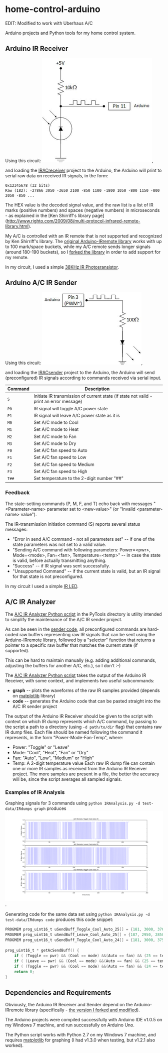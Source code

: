 home-control-arduino
====================

EDIT: Modified to work with Uberhaus A/C

Arduino projects and Python tools for my home control system.


Arduino IR Receiver
-------------------

Using this circuit: ![Arduino PhotoTransistor Circuit](docs/Arduino-PhotoTransistor-Circuit.jpg),

and loading the [IRACreceiver](IRACreceiver) project to the Arduino, the Arduino will print to serial raw data on received IR signals, in the form:

```
0x12345678 (32 bits)
Raw (182): -27866 3050 -3650 2100 -850 1100 -1800 1050 -800 1150 -800 2050 -850 ...
```

The HEX value is the decoded signal value, and the raw list is a list of IR marks (positive numbers) and spaces (negative numbers) in microseconds - as explained in the [Ken Shirriff's library page] (http://www.righto.com/2009/08/multi-protocol-infrared-remote-library.html).

My A/C is controlled with an IR remote that is not supported and recognized by Ken Shirriff's library.
The [original Arduino-IRremote library](https://github.com/shirriff/Arduino-IRremote) works with up to 100 mark/space buckets, while my A/C remote sends longer signals (around 180-190 buckets), so I [forked the library](https://github.com/itamaro/Arduino-IRremote) in order to add support for my remote.

In my circuit, I used a simple [38KHz IR Photosransistor](http://www.luckylightled.com/UploadFiles/LL-503PTC2E-1AD.pdf).


Arduino A/C IR Sender
---------------------

Using this circuit: ![Arduino IR LED Circuit](docs/Arduino-IR-LED-Circuit.jpg),

and loading the [IRACsender](IRACsender) project to the Arduino, the Arduino will send (preconfigured) IR signals according to commands received via serial input.

| Command | Description
|---------|-----------------------------------------------------------------------------------------
|  `S`    | Initiate IR transmission of current state (if state not valid - print an error message)
|  `P0`   | IR signal will toggle A/C power state
|  `P1`   | IR signal will leave A/C power state as it is
|  `M0`   | Set A/C mode to Cool
|  `M1`   | Set A/C mode to Heat
|  `M2`   | Set A/C mode to Fan
|  `M3`   | Set A/C mode to Dry
|  `F0`   | Set A/C fan speed to Auto
|  `F1`   | Set A/C fan speed to Low
|  `F2`   | Set A/C fan speed to Medium
|  `F3`   | Set A/C fan speed to High
|  `T##`  | Set temperature to the 2-digit number "##"

### Feedback

The state-setting commands (P, M, F, and T) echo back with messages "\<Parameter-name\> parameter set to \<new-value\>"
(or "Invalid \<parameter-name\> value").

The IR-transmission initiation command (S) reports several status messages:
- "Error in send A/C command - not all parameters set" -- if one of the state parameters was not set to a valid value.
- "Sending A/C command with following parameters: Power=\<pwr\>, Mode=\<mode\>, Fan=\<fan\>, Temperature=\<temp\>" -- in case the state is valid, before actually transmitting anything.
- "Success" -- if IR signal was sent successfully.
- "Unsupported Command" -- if the current state is valid, but an IR signal for that state is not preconfigured.

In my circuit I used a simple [IR LED](http://www.4project.co.il/documents/doc_612_811.pdf).


A/C IR Analyzer
---------------
The [A/C IR Analyzer Python script](PyTools/IRAnalysis.py) in the PyTools directory is utility intended to simplify the maintenance of the A/C IR sender project.

As can be seen in the [sender code](IRACsender/IRACsender.ino#L55), all preconfigured commands are hard-coded raw buffers representing raw IR signals that can be sent using the Arduino-IRremote library, followed by a "selector" function that returns a pointer to a specific raw buffer that matches the current state (if supported).

This can be hard to maintain manually (e.g. adding additional commands, adjusting the buffers for another A/C, etc.), so I don't :-)

The [A/C IR Analyzer Python script](PyTools/IRAnalysis.py) takes the output of the Arduino IR Receiver, with some context, and implements two useful subcommands:
- **graph** -- plots the waveforms of the raw IR samples provided (depends on [matplotlib](http://matplotlib.org/index.html) library)
- **code** -- generates the Arduino code that can be pasted straight into the A/C IR sender project

The output of the Arduino IR Receiver should be given to the script with context on which IR dump represents which A/C command, by passing to the script a path to a directory (using `-d path/to/dir` flag) that contains raw IR dump files.
Each file should be named following the command it represents, in the form "Power-Mode-Fan-Temp", where:
- Power: "Toggle" or "Leave"
- Mode: "Cool", "Heat", "Fan" or "Dry"
- Fan: "Auto", "Low", "Medium" or "High"
- Temp: A 2-digit temperature value
Each raw IR dump file can contain one or more IR samples as received from the Arduino IR Receiver project. The more samples are present in a file, the better the accuracy will be, since the script averages all sampled signals.

### Examples of IR Analysis

Graphing signals for 3 commands using `python IRAnalysis.py -d test-data/IRdumps graph` produces ![a graph of the signals](docs/ACRemote-Waveforms.png).

Generating code for the same data set using `python IRAnalysis.py -d test-data/IRdumps code` produces this code snippet:

```c
PROGMEM prog_uint16_t uSendBuff_Toggle_Cool_Auto_25[] = {181, 3000, 3700, 2050, 900, 1050, 1850, 1050, 850, 1100, 850, 2050, 900, 1050, 850, 1050, 900, 1050, 900, 1050, 1850, 1950, 1850, 2050, 850, 1050, 850, 1050, 900, 1050, 900, 1050, 900, 1050, 850, 1050, 900, 1050, 900, 1050, 900, 1050, 850, 1050, 900, 1050, 850, 1050, 900, 1050, 850, 1050, 900, 1050, 900, 1050, 900, 1050, 1750, 2050, 800, 3000, 3750, 2050, 900, 1050, 1800, 1050, 850, 1100, 800, 2050, 900, 1050, 850, 1050, 900, 1050, 900, 1050, 1800, 2000, 1850, 2050, 900, 1050, 850, 1050, 900, 1050, 900, 1050, 900, 1050, 800, 1050, 900, 1050, 900, 1050, 900, 1050, 850, 1050, 900, 1050, 900, 1050, 900, 1050, 800, 1050, 900, 1050, 900, 1050, 850, 1050, 1750, 2050, 850, 3000, 3750, 2050, 900, 1050, 1850, 1050, 850, 1100, 800, 2050, 900, 1050, 800, 1050, 900, 1050, 900, 1050, 1800, 2000, 1800, 2050, 900, 1050, 800, 1050, 900, 1050, 900, 1050, 900, 1050, 850, 1050, 900, 1050, 850, 1050, 900, 1050, 850, 1050, 900, 1050, 900, 1050, 900, 1050, 850, 1050, 900, 1050, 900, 1050, 900, 1050, 1750, 2050, 850, 3950};
PROGMEM prog_uint16_t uSendBuff_Leave_Cool_Auto_25[] = {187, 2950, 2850, 1000, 950, 1050, 900, 1050, 1850, 1000, 850, 1100, 850, 2000, 950, 1050, 850, 1000, 950, 1000, 950, 1050, 1850, 1950, 1850, 2000, 950, 1000, 850, 1000, 950, 1000, 950, 1050, 900, 1050, 850, 1000, 950, 1050, 900, 1000, 950, 1000, 850, 1050, 900, 1000, 950, 1000, 950, 1050, 850, 1000, 950, 1050, 900, 1050, 950, 1000, 1800, 2000, 900, 3000, 2850, 1000, 950, 1050, 900, 1000, 1900, 1050, 850, 1050, 900, 2000, 950, 1050, 850, 1000, 950, 1050, 900, 1000, 1900, 2000, 1850, 2000, 950, 1050, 850, 1000, 950, 1050, 950, 1050, 900, 1000, 900, 1050, 900, 1000, 950, 1000, 950, 1050, 850, 1000, 950, 1000, 950, 1050, 900, 1000, 900, 1050, 950, 1050, 900, 1000, 950, 1000, 1800, 2000, 900, 3000, 2850, 1050, 900, 1000, 950, 1000, 1850, 1050, 900, 1050, 900, 2050, 900, 1000, 900, 1050, 900, 1050, 950, 1000, 1900, 1950, 1900, 2050, 900, 1050, 900, 1000, 950, 1050, 900, 1000, 950, 1000, 850, 1050, 950, 1000, 950, 1000, 950, 1050, 850, 1000, 950, 1050, 900, 1050, 950, 1000, 900, 1050, 900, 1000, 950, 1000, 950, 1050, 1800, 2000, 850, 3900};
PROGMEM prog_uint16_t uSendBuff_Toggle_Cool_Auto_24[] = {181, 3000, 3750, 2000, 900, 1050, 1850, 1000, 850, 1100, 850, 2000, 900, 1000, 850, 1000, 900, 1000, 900, 1050, 1850, 1950, 900, 1050, 1850, 2000, 850, 1050, 900, 1000, 900, 1000, 900, 1050, 850, 1000, 900, 1050, 900, 1000, 950, 1000, 850, 1050, 900, 1000, 900, 1000, 900, 1050, 850, 1000, 900, 1000, 900, 1050, 900, 1000, 1800, 2000, 850, 3000, 3750, 2050, 900, 1000, 1850, 1000, 850, 1100, 850, 2000, 900, 1050, 850, 1000, 900, 1000, 900, 1050, 1850, 1950, 900, 1000, 1850, 2000, 850, 1000, 900, 1000, 900, 1050, 900, 1000, 850, 1000, 900, 1000, 950, 1000, 900, 1000, 850, 1000, 900, 1000, 900, 1000, 900, 1000, 850, 1000, 900, 1050, 900, 1000, 950, 1000, 1800, 2000, 850, 2950, 3750, 2000, 950, 1000, 1850, 1000, 900, 1050, 850, 2000, 900, 1000, 850, 1000, 950, 1000, 950, 1000, 1850, 1950, 950, 1000, 1850, 2000, 900, 1000, 950, 1000, 900, 1000, 950, 1000, 850, 1000, 950, 1000, 950, 1000, 900, 1050, 850, 1000, 900, 1000, 900, 1000, 950, 1000, 850, 1050, 900, 1000, 900, 1000, 900, 1000, 1800, 2000, 850, 3900};

prog_uint16_t * getAcSendBuff() {
	if ( (Toggle == pwr) && (Cool == mode) &&(Auto == fan) && (25 == temp) ) { return uSendBuff_Toggle_Cool_Auto_25; }
	if ( (Leave == pwr) && (Cool == mode) &&(Auto == fan) && (25 == temp) ) { return uSendBuff_Leave_Cool_Auto_25; }
	if ( (Toggle == pwr) && (Cool == mode) &&(Auto == fan) && (24 == temp) ) { return uSendBuff_Toggle_Cool_Auto_24; }
	return 0;
}
```


Dependencies and Requirements
-----------------------------

Obviously, the Arduino IR Receiver and Sender depend on the Arduino-IRremote library (specifically - [the version I forked and modified](https://github.com/itamaro/Arduino-IRremote)).

The Arduino projects were compiled successfully with Arduino IDE v1.0.5 on my Windows 7 machine, and run successfully on Arduino Uno.

The Python script works with Python 2.7 on my Windows 7 machine, and requires [matplotlib](http://matplotlib.org/index.html) for graphing (I had v1.3.0 when testing, but v1.2.1 also worked).
